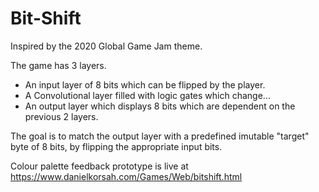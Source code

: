 # Bit-Shift

Inspired by the 2020 Global Game Jam theme.

The game has 3 layers. 
- An input layer of 8 bits which can be flipped by the player.
- A Convolutional layer filled with logic gates which change...
- An output layer which displays 8 bits which are dependent on the previous 2 layers.

The goal is to match the output layer with a predefined imutable "target" byte of 8 bits, by flipping the appropriate input bits.

Colour palette feedback prototype is live at https://www.danielkorsah.com/Games/Web/bitshift.html
